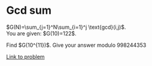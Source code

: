 # Gcd sum

<p>
$G(N)=\sum_{j=1}^N\sum_{i=1}^j \text{gcd}(i,j)$. <br />
You are given: $G(10)=122$.</p>
<p>
Find $G(10^{11})$. Give your answer modulo 998244353
</p>






[Link to problem](https://projecteuler.net/problem=625)

